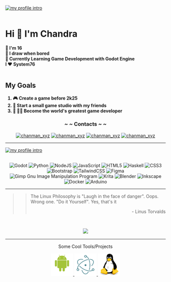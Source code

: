 <div align="left">
      <a href="https://github.com/samthepacman"
        ><img
            src="https://github.com/samthepacman/samthepacman/blob/master/profile.jpg"
            alt="my profile intro"
    /></a>
</div>
<br>
<h1 align="left"><strong> Hi 👋 I'm Chandra</h1>
  👦 I'm 16 <br>
  🎨 I draw when bored <br>
  🎲 Currently Learning Game Development with Godot Engine <br>
  I ❤️ System76 <br>
</strong>
<br>

<h2 align="left"><strong>My Goals <br></h2>
      
<ol type="3">
  <li>  🎮 Create a game before 2k25</li>
  <li>  🏢 Start a small game studio with my friends</li>
  <li>  👑 🏴‍☠️ Become the world's greatest game developer</li>
</ol>
</strong>

<h3 align="center"><strong>~ ~ Contacts ~ ~</strong></h3>
  <p align="center">
    <a href="https://instagram.com/chanman_xyz" target="blank"><img align="center"src="https://img.shields.io/badge/Instagram-%23E4405F.svg?logo=Instagram&logoColor=white&style=for-the-badge" alt="chanman_xyz"/></a>
    <a href="https://matrix.to/#/@devnet2.0:matrix.org" target="blank"><img align="center" src="https://img.shields.io/badge/Matrix-%44CF6B5F.svg?logo=Matrix&logoColor=white&style=for-the-badge" alt="chanman_xyz"/></a>
    <a href="https://reddit.com/user/chandra_004" target="blank"><img align="center" src="https://img.shields.io/badge/Reddit-%23FF4500.svg?logo=Reddit&logoColor=white&style=for-the-badge" alt="chanman_xyz"/></a>
    <a href="<a href="https://replit.com/@samthepacman" target="blank"><img align="center" src="https://img.shields.io/badge/Replit-%23163170.svg?logo=replit&logoColor=white&style=for-the-badge" alt="chanman_xyz"/></a>
  </p>
<hr>
<div align="left">
      <a href="https://github.com/samthepacman"
        ><img
            src="https://github.com/samthepacman/samthepacman/blob/master/profilel.png"
            alt="my profile intro"
    /></a>
</div>
<br>
</p>
<div align="center">
      
![Godot](https://img.shields.io/badge/godot-3670A0?style=for-the-badge&logo=godot&logoColor=ffdd54)
![Python](https://img.shields.io/badge/python-3670A0?style=for-the-badge&logo=python&logoColor=ffdd54)
![NodeJS](https://img.shields.io/badge/node.js-6DA55F?style=for-the-badge&logo=node.js&logoColor=white)
![JavaScript](https://img.shields.io/badge/javascript-%23323330.svg?style=for-the-badge&logo=javascript&logoColor=%23F7DF1E)
![HTML5](https://img.shields.io/badge/html5-%23E34F26.svg?style=for-the-badge&logo=html5&logoColor=white)
![Haskell](https://img.shields.io/badge/Haskell-5e5086?style=for-the-badge&logo=haskell&logoColor=white)
![CSS3](https://img.shields.io/badge/css3-%231572B6.svg?style=for-the-badge&logo=css3&logoColor=white)
![Bootstrap](https://img.shields.io/badge/bootstrap-%23563D7C.svg?style=for-the-badge&logo=bootstrap&logoColor=white)
![TailwindCSS](https://img.shields.io/badge/tailwindcss-%2338B2AC.svg?style=for-the-badge&logo=tailwind-css&logoColor=white)
![Figma](https://img.shields.io/badge/figma-%23F24E1E.svg?style=for-the-badge&logo=figma&logoColor=white)
![Gimp Gnu Image Manipulation Program](https://img.shields.io/badge/Gimp-657D8B?style=for-the-badge&logo=gimp&logoColor=FFFFFF)
![Krita](https://img.shields.io/badge/Krita-203759?style=for-the-badge&logo=krita&logoColor=EEF37B)
![Blender](https://img.shields.io/badge/blender-%23F5792A.svg?style=for-the-badge&logo=blender&logoColor=white)
![Inkscape](https://img.shields.io/badge/Inkscape-e0e0e0?style=for-the-badge&logo=inkscape&logoColor=080A13)
![Docker](https://img.shields.io/badge/docker-%230db7ed.svg?style=for-the-badge&logo=docker&logoColor=white)
![Arduino](https://img.shields.io/badge/-Arduino-00979D?style=for-the-badge&logo=Arduino&logoColor=white)
</div>

<hr>

>> The Linux Philosophy is "Laugh in the face of danger". Oops. Wrong one. "Do it Yourself". Yes, that's it
>> <p align=right>- Linus Torvalds</p>
<br>
<p align="center"> <a href="https://github.com/ryo-ma/github-profile-trophy"><img src="https://github-profile-trophy.vercel.app/?username=samthepacman&theme=radical&no-frame=true&no-bg=true&margin-w=4" /></a> </p>

<hr>
<p align="center"> Some Cool Tools/Projects </p>
<p align="center"> 
      <a href="https://developer.android.com" target="_blank" rel="noreferrer"> <img src="https://raw.githubusercontent.com/devicons/devicon/master/icons/android/android-original-wordmark.svg" alt="android" width="70" height="70"/> </a> 
      <a href="https://www.electronjs.org" target="_blank" rel="noreferrer"> <img src="https://raw.githubusercontent.com/devicons/devicon/master/icons/electron/electron-original.svg" alt="electron" width="70" height="70"/> </a> 
      <a href="https://www.linux.org/" target="_blank" rel="noreferrer"> <img src="https://raw.githubusercontent.com/devicons/devicon/master/icons/linux/linux-original.svg" alt="linux" width="70" height="70"/> </a> </p>
